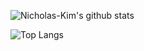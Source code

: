 ![Nicholas-Kim's github stats](https://github-readme-stats.vercel.app/api?username=Nicholas-Kim&count_private=true&show_icons=true)

![Top Langs](https://github-readme-stats.vercel.app/api/top-langs/?username=Nicholas-Kim&layout=compact)

<!--
**Nicholas-Kim/Nicholas-Kim** is a ✨ _special_ ✨ repository because its `README.md` (this file) appears on your GitHub profile.

Here are some ideas to get you started:

- 🔭 I’m currently working on ...
- 🌱 I’m currently learning ...
- 👯 I’m looking to collaborate on ...
- 🤔 I’m looking for help with ...
- 💬 Ask me about ...
- 📫 How to reach me: ...
- 😄 Pronouns: ...
- ⚡ Fun fact: ...
-->

